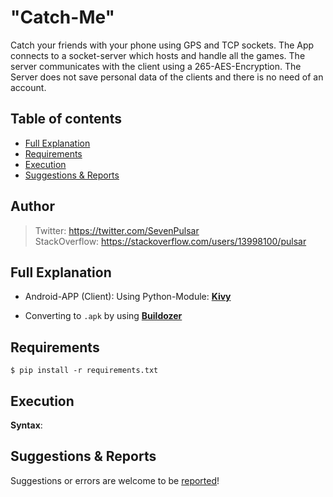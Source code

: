 # "Catch-Me"

Catch your friends with your phone using GPS and TCP sockets. The App connects to a socket-server which hosts and handle all the games.
The server communicates with the client using a 265-AES-Encryption.
The Server does not save personal data of the clients and there is no need of an account.

## Table of contents

* [Full Explanation](#full-explanation)
* [Requirements](#requirements)
* [Execution](#execution)
* [Suggestions & Reports](#suggestions--reports)

## Author

> Twitter: https://twitter.com/SevenPulsar \
> StackOverflow: https://stackoverflow.com/users/13998100/pulsar 

## Full Explanation
    
- Android-APP (Client): Using Python-Module: [**Kivy**](https://kivy.org/#home)

- Converting to <code>.apk</code> by using [**Buildozer**](https://buildozer.readthedocs.io/en/latest/)


## Requirements

    $ pip install -r requirements.txt
    
## Execution
 
 **Syntax**:

## Suggestions & Reports

Suggestions or errors are welcome to be [reported](https://github.com/Pulsar7/Math-Functions-Cryptography/issues)! 
